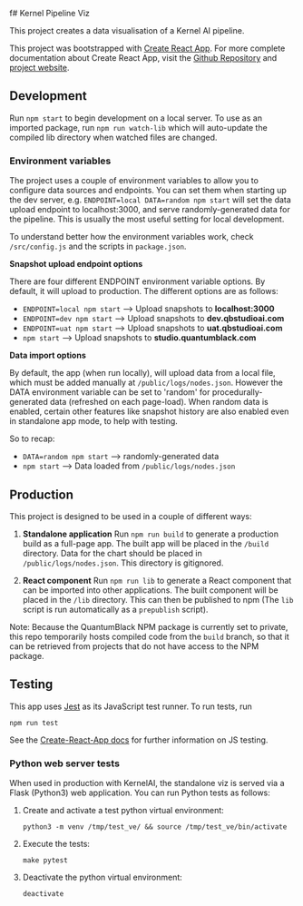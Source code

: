 f# Kernel Pipeline Viz

This project creates a data visualisation of a Kernel AI pipeline.

This project was bootstrapped with [Create React App](https://github.com/facebook/create-react-app). For more complete documentation about Create React App, visit the [Github Repository](https://github.com/facebook/create-react-app) and [project website](https://facebook.github.io/create-react-app/).

## Development

Run `npm start` to begin development on a local server. To use as an imported package, run `npm run watch-lib` which will auto-update the compiled lib directory when watched files are changed.

### Environment variables

The project uses a couple of environment variables to allow you to configure data sources and endpoints. You can set them when starting up the dev server, e.g. `ENDPOINT=local DATA=random npm start` will set the data upload endpoint to localhost:3000, and serve randomly-generated data for the pipeline. This is usually the most useful setting for local development.

To understand better how the environment variables work, check `/src/config.js` and the scripts in `package.json`.

**Snapshot upload endpoint options**

There are four different ENDPOINT environment variable options. By default, it will upload to production. The different options are as follows:

- `ENDPOINT=local npm start` --> Upload snapshots to **localhost:3000**
- `ENDPOINT=dev npm start` --> Upload snapshots to **dev.qbstudioai.com**
- `ENDPOINT=uat npm start` --> Upload snapshots to **uat.qbstudioai.com**
- `npm start` --> Upload snapshots to **studio.quantumblack.com**

**Data import options**

By default, the app (when run locally), will upload data from a local file, which must be added manually at `/public/logs/nodes.json`.
However the DATA environment variable can be set to 'random' for procedurally-generated data (refreshed on each page-load). When random data is enabled, certain other features like snapshot history are also enabled even in standalone app mode, to help with testing.

So to recap:

- `DATA=random npm start` --> randomly-generated data
- `npm start` --> Data loaded from `/public/logs/nodes.json`

## Production

This project is designed to be used in a couple of different ways:

1. **Standalone application**
  Run `npm run build` to generate a production build as a full-page app. The built app will be placed in the `/build` directory. Data for the chart should be placed in `/public/logs/nodes.json`. This directory is gitignored.

2. **React component**
  Run `npm run lib` to generate a React component that can be imported into other applications. The built component will be placed in the `/lib` directory. This can then be published to npm (The `lib` script is run automatically as a `prepublish` script).

  Note: Because the QuantumBlack NPM package is currently set to private, this repo temporarily hosts compiled code from the `build` branch, so that it can be retrieved from projects that do not have access to the NPM package.

## Testing

This app uses [Jest](https://jestjs.io/) as its JavaScript test runner. To run tests, run
```
npm run test
```
See the [Create-React-App docs](https://github.com/facebook/create-react-app) for further information on JS testing.

### Python web server tests

When used in production with KernelAI, the standalone viz is served via a Flask (Python3) web application. You can run Python tests as follows:

1. Create and activate a test python virtual environment:
    ```
    python3 -m venv /tmp/test_ve/ && source /tmp/test_ve/bin/activate
    ```
2. Execute the tests:
    ```
    make pytest
    ```
3. Deactivate the python virtual environment:
    ```
    deactivate
    ```